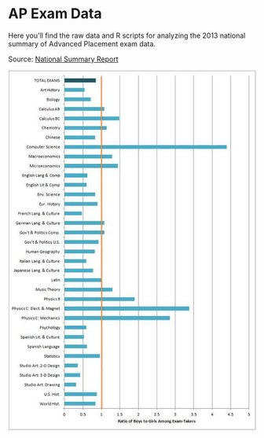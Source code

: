 AP Exam Data
==========

Here you'll find the raw data and R scripts for analyzing the 2013 national summary of Advanced Placement exam data.

Source: [National Summary Report][1]

![advanced placement exams data graphic][2]

[1]: http://research.collegeboard.org/programs/ap/data/participation/2013
[2]: usatodaygraphic.jpeg
